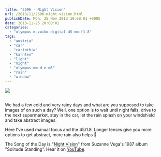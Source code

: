 ```yaml
---
title: "2596 - Night Vision"
url: /2013/11/2596-night-vision.html
publishDate: Mon, 25 Nov 2013 19:00:01 +0000
date: 2013-11-25 20:00:01
categories: 
  - "olympus-m-zuiko-digital-45-mm-f1-8"
tags: 
  - "austria"
  - "car"
  - "carinthia"
  - "karnten"
  - "light"
  - "night"
  - "olympus-om-d-e-m5"
  - "rain"
  - "window"
---
```

<div class="container">
<div class="center"><a target="_blank" href="https://d25zfm9zpd7gm5.cloudfront.net/1200x1200/2013/20131123_183734_lr.jpg"><img src="https://d25zfm9zpd7gm5.cloudfront.net/0600x0600/2013/20131123_183734_lr.jpg" /></a></div>
</div>
<br />

We had a few cold and very rainy days and what are you supposed to take images of on such a day? Well, one option is to wait until night falls, drive to the next supermarket, stay in the car, let the rain splash on your windshield and take abstract images.

 Here I've used manual focus and the 45/1.8. Longer lenses give you more options to get abstract, more rain also helps 🙂

The Song of the Day is "<a href="http://www.lyricsmode.com/lyrics/s/suzanne_vega/night_vision.html" target="_blank">Night Vision</a>" from Suzanne Vega's 1987 album "Solitude Standing". Hear it on <a href="http://www.youtube.com/watch?v=hbbAGKvC2Gk" target="_blank">YouTube</a>.
